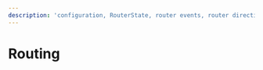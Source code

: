 ```yaml
---
description: 'configuration, RouterState, router events, router directives, Guards'
---
```


# Routing


